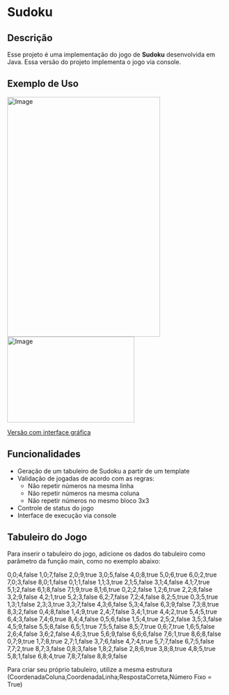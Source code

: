 # Sudoku

## Descrição

Esse projeto é uma implementação do jogo de **Sudoku** desenvolvida em Java. Essa versão do projeto implementa o jogo via console.

## Exemplo de Uso

<img width="351" height="551" alt="Image" src="https://github.com/user-attachments/assets/b49cecaf-13a9-475c-a15c-55e9f84c7c31" />

<img width="292" height="197" alt="Image" src="https://github.com/user-attachments/assets/64738184-8d98-4710-ac19-bbc53cdff5a6" />

[Versão com interface gráfica](https://github.com/LimaFelipeGS/Sudoku/tree/ui)

## Funcionalidades

- Geração de um tabuleiro de Sudoku a partir de um template
- Validação de jogadas de acordo com as regras:
  - Não repetir números na mesma linha
  - Não repetir números na mesma coluna
  - Não repetir números no mesmo bloco 3x3
- Controle de status do jogo
- Interface de execução via console

## Tabuleiro do Jogo

Para inserir o tabuleiro do jogo, adicione os dados do tabuleiro como parâmetro da função main, como no exemplo abaixo:

0,0;4,false 1,0;7,false 2,0;9,true 3,0;5,false 4,0;8,true 5,0;6,true 6,0;2,true 7,0;3,false 8,0;1,false 0,1;1,false 1,1;3,true 2,1;5,false 3,1;4,false 4,1;7,true 5,1;2,false 6,1;8,false 7,1;9,true 8,1;6,true 0,2;2,false 1,2;6,true 2,2;8,false 3,2;9,false 4,2;1,true 5,2;3,false 6,2;7,false 7,2;4,false 8,2;5,true 0,3;5,true 1,3;1,false 2,3;3,true 3,3;7,false 4,3;6,false 5,3;4,false 6,3;9,false 7,3;8,true 8,3;2,false 0,4;8,false 1,4;9,true 2,4;7,false 3,4;1,true 4,4;2,true 5,4;5,true 6,4;3,false 7,4;6,true 8,4;4,false 0,5;6,false 1,5;4,true 2,5;2,false 3,5;3,false 4,5;9,false 5,5;8,false 6,5;1,true 7,5;5,false 8,5;7,true 0,6;7,true 1,6;5,false 2,6;4,false 3,6;2,false 4,6;3,true 5,6;9,false 6,6;6,false 7,6;1,true 8,6;8,false 0,7;9,true 1,7;8,true 2,7;1,false 3,7;6,false 4,7;4,true 5,7;7,false 6,7;5,false 7,7;2,true 8,7;3,false 0,8;3,false 1,8;2,false 2,8;6,true 3,8;8,true 4,8;5,true 5,8;1,false 6,8;4,true 7,8;7,false 8,8;9,false

Para criar seu próprio tabuleiro, utilize a mesma estrutura (CoordenadaColuna,CoordenadaLinha;RespostaCorreta,Número Fixo = True)
